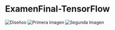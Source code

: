 # ExamenFinal-TensorFlow
![Diseñoo](https://github.com/wacostam/ExamenFinal-TensorFlow/assets/127812370/aeedf88a-01a0-4428-9932-9eb3728c1840)
![Primera Imagen](https://github.com/wacostam/ExamenFinal-TensorFlow/assets/127812370/7a3a0709-113e-4100-81db-07101ddf437a)
![Segunda Imagen](https://github.com/wacostam/ExamenFinal-TensorFlow/assets/127812370/09491df6-0122-4145-9c8b-26e4952b773c)
